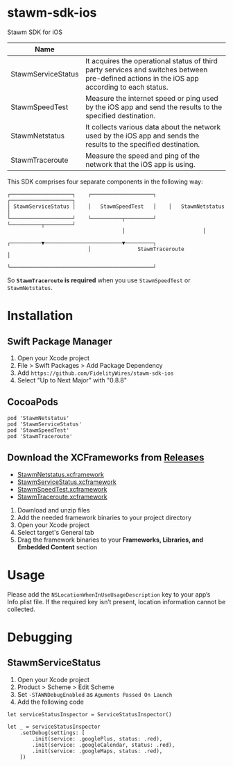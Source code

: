 # stawm-sdk-ios
Stawm SDK for iOS

| Name |  |
| --- | --- |
|StawmServiceStatus|It acquires the operational status of third party services and switches between pre-defined actions in the iOS app according to each status.|
|StawmSpeedTest|Measure the internet speed or ping used by the iOS app and send the results to the specified destination.|
|StawmNetstatus|It collects various data about the network used by the iOS app and sends the results to the specified destination.|
|StawmTraceroute|Measure the speed and ping of the network that the iOS app is using.|


This SDK comprises four separate components in the following way:

```
┌────────────────────┐    ┌────────────────────┐    ┌────────────────────┐
│ StawmServiceStatus │    │   StawmSpeedTest   │    │   StawmNetstatus   │
└────────────────────┘    └──────────┬─────────┘    └──────────┬─────────┘
                                     │                         │        
                          ┌──────────▼─────────────────────────▼─────────┐
                          │               StawmTraceroute                │
                          └──────────────────────────────────────────────┘
```

So **`StawmTraceroute` is required** when you use `StawmSpeedTest` or `StawmNetstatus`.

# Installation

## Swift Package Manager
1. Open your Xcode project
2. File > Swift Packages > Add Package Dependency
3. Add `https://github.com/FidelityWires/stawm-sdk-ios`
4. Select "Up to Next Major" with "0.8.8"

## CocoaPods

```
pod 'StawmNetstatus'
pod 'StawmServiceStatus'
pod 'StawmSpeedTest'
pod 'StawmTraceroute'
```

## Download the XCFrameworks from [Releases](https://github.com/FidelityWires/stawm-sdk-ios/releases)

- [StawmNetstatus.xcframework](https://github.com/FidelityWires/stawm-sdk-ios/releases/latest/download/StawmNetstatus.xcframework.zip)
- [StawmServiceStatus.xcframework](https://github.com/FidelityWires/stawm-sdk-ios/releases/latest/download/StawmServiceStatus.xcframework.zip)
- [StawmSpeedTest.xcframework](https://github.com/FidelityWires/stawm-sdk-ios/releases/latest/download/StawmSpeedTest.xcframework.zip)
- [StawmTraceroute.xcframework](https://github.com/FidelityWires/stawm-sdk-ios/releases/latest/download/StawmTraceroute.xcframework.zip)

1. Download and unzip files
2. Add the needed framework binaries to your project directory
3. Open your Xcode project
4. Select target's General tab
4. Drag the framework binaries to your **Frameworks, Libraries, and Embedded Content** section

# Usage

Please add the `NSLocationWhenInUseUsageDescription` key to your app’s Info.plist file. If the required key isn’t present, location information cannot be collected.



# Debugging

## StawmServiceStatus

1. Open your Xcode project
2. Product > Scheme > Edit Scheme
3. Set `-STAWNDebugEnabled` as `Aguments Passed On Launch`
4. Add the following code

```
let serviceStatusInspector = ServiceStatusInspector()

let _ = serviceStatusInspector
    .setDebug(settings: [
        .init(service: .googlePlus, status: .red),
        .init(service: .googleCalendar, status: .red),
        .init(service: .googleMaps, status: .red),
    ])
```

